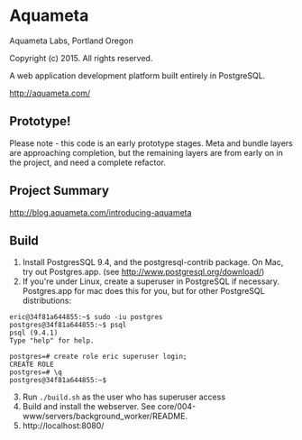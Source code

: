 # Aquameta

Aquameta Labs, Portland Oregon

Copyright (c) 2015.  All rights reserved.

A web application development platform built entirely in PostgreSQL.

http://aquameta.com/

## Prototype!

Please note - this code is an early prototype stages.  Meta and bundle layers are approaching completion, but the remaining layers are from early on in the project, and need a complete refactor.

## Project Summary

http://blog.aquameta.com/introducing-aquameta

## Build
1. Install PostgresSQL 9.4, and the postgresql-contrib package.  On Mac, try out Postgres.app.  (see http://www.postgresql.org/download/)
2. If you're under Linux, create a superuser in PostgreSQL if necessary.  Postgres.app for mac does this for you, but for other PostgreSQL distributions:
```
eric@34f81a644855:~$ sudo -iu postgres
postgres@34f81a644855:~$ psql
psql (9.4.1)
Type "help" for help.

postgres=# create role eric superuser login;
CREATE ROLE
postgres=# \q
postgres@34f81a644855:~$
```
3. Run `./build.sh` as the user who has superuser access
4. Build and install the webserver.  See core/004-www/servers/background_worker/README.
5. http://localhost:8080/
